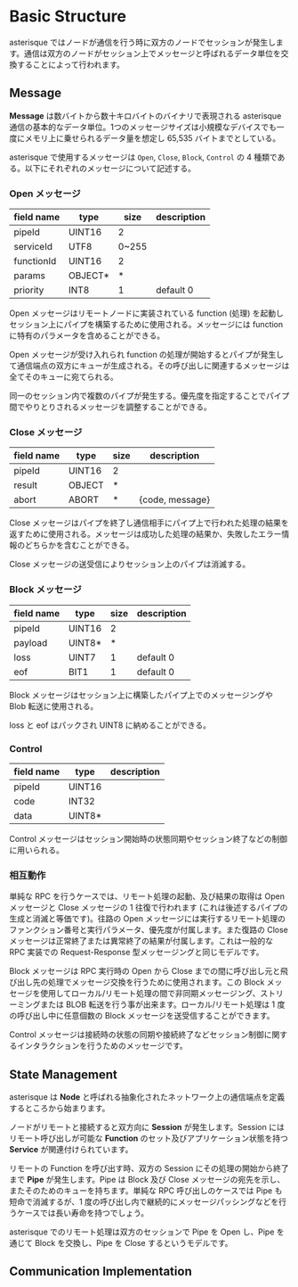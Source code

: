 # Basic Structure

asterisque ではノードが通信を行う時に双方のノードでセッションが発生します。通信は双方のノードがセッション上でメッセージと呼ばれるデータ単位を交換することによって行われます。

## Message

**Message** は数バイトから数十キロバイトのバイナリで表現される asterisque 通信の基本的なデータ単位。1つのメッセージサイズは小規模なデバイスでも一度にメモリ上に乗せられるデータ量を想定し 65,535 バイトまでとしている。

asterisque で使用するメッセージは `Open`, `Close`, `Block`, `Control` の 4 種類である。以下にそれぞれのメッセージについて記述する。

### Open メッセージ

| field name | type    | size  | description |
|------------|---------|-------|-------------|
| pipeId     | UINT16  |     2 | |
| serviceId  | UTF8    | 0~255 | |
| functionId | UINT16  |     2 | |
| params     | OBJECT* |     * | |
| priority   | INT8    |     1 | default 0 |

Open メッセージはリモートノードに実装されている function (処理) を起動しセッション上にパイプを構築するために使用される。メッセージには function に特有のパラメータを含めることができる。

Open メッセージが受け入れられ function の処理が開始するとパイプが発生して通信端点の双方にキューが生成される。その呼び出しに関連するメッセージは全てそのキューに宛てられる。

同一のセッション内で複数のパイプが発生する。優先度を指定することでパイプ間でやりとりされるメッセージを調整することができる。

### Close メッセージ

| field name | type   | size | description |
|------------|--------|------|-------------|
| pipeId     | UINT16 |    2 | |
| result     | OBJECT |    * | |
| abort      | ABORT  |    * | {code, message} |

Close メッセージはパイプを終了し通信相手にパイプ上で行われた処理の結果を返すために使用される。メッセージは成功した処理の結果か、失敗したエラー情報のどちらかを含むことができる。

Close メッセージの送受信によりセッション上のパイプは消滅する。

### Block メッセージ

| field name | type   | size | description |
|------------|--------|------|-------------|
| pipeId     | UINT16 |    2 | |
| payload    | UINT8* |    * | |
| loss       | UINT7  |    1 | default 0 |
| eof        | BIT1   |    1 |default 0 |

Block メッセージはセッション上に構築したパイプ上でのメッセージングや Blob 転送に使用される。

loss と eof はパックされ UINT8 に納めることができる。

### Control

| field name | type   | description |
|------------|--------|-------------|
| pipeId     | UINT16 | |
| code       | INT32  | |
| data       | UINT8* | |

Control メッセージはセッション開始時の状態同期やセッション終了などの制御に用いられる。

### 相互動作

単純な RPC を行うケースでは、リモート処理の起動、及び結果の取得は Open メッセージと Close メッセージの 1 往復で行われます (これは後述するパイプの生成と消滅と等価です)。往路の Open メッセージには実行するリモート処理のファンクション番号と実行パラメータ、優先度が付属します。また復路の Close メッセージは正常終了または異常終了の結果が付属します。これは一般的な RPC 実装での Request-Response 型メッセージングと同じモデルです。

Block メッセージは RPC 実行時の Open から Close までの間に呼び出し元と飛び出し先の処理でメッセージ交換を行うために使用されます。この Block メッセージを使用してローカル/リモート処理の間で非同期メッセージング、ストリーミングまたは BLOB 転送を行う事が出来ます。ローカル/リモート処理は 1 度の呼び出し中に任意個数の Block メッセージを送受信することができます。

Control メッセージは接続時の状態の同期や接続終了などセッション制御に関するインタラクションを行うためのメッセージです。

## State Management

asterisque は **Node** と呼ばれる抽象化されたネットワーク上の通信端点を定義するところから始まります。

ノードがリモートと接続すると双方向に **Session** が発生します。Session にはリモート呼び出しが可能な **Function** のセット及びアプリケーション状態を持つ **Service** が関連付けられています。

リモートの Function を呼び出す時、双方の Session にその処理の開始から終了まで **Pipe** が発生します。Pipe は Block 及び Close メッセージの宛先を示し、またそのためのキューを持ちます。単純な RPC 呼び出しのケースでは Pipe も短命で消滅するが、1 度の呼び出し内で継続的にメッセージパッシングなどを行うケースでは長い寿命を持つでしょう。

asterisque でのリモート処理は双方のセッションで Pipe を Open し、Pipe を通じて Block を交換し、Pipe を Close するというモデルです。

## Communication Implementation

